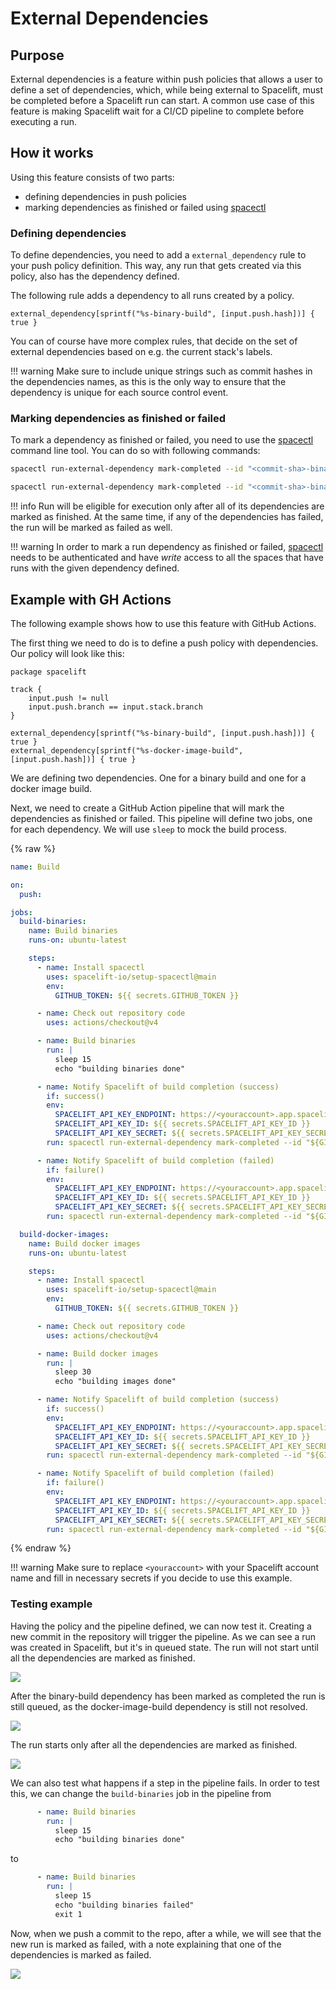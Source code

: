 # External Dependencies

## Purpose

External dependencies is a feature within push policies that allows a user to define a set of dependencies, which, while being external to Spacelift, must be completed before a Spacelift run can start.
A common use case of this feature is making Spacelift wait for a CI/CD pipeline to complete before executing a run.

## How it works

Using this feature consists of two parts:

- defining dependencies in push policies
- marking dependencies as finished or failed using [spacectl](https://github.com/spacelift-io/spacectl)

### Defining dependencies

To define dependencies, you need to add a `external_dependency` rule to your push policy definition.
This way, any run that gets created via this policy, also has the dependency defined.

The following rule adds a dependency to all runs created by a policy.

```rego
external_dependency[sprintf("%s-binary-build", [input.push.hash])] { true }
```

You can of course have more complex rules, that decide on the set of external dependencies based on e.g. the current stack's labels.

!!! warning
    Make sure to include unique strings such as commit hashes in the dependencies names, as this is the only way to ensure that the dependency is unique for each source control event.

### Marking dependencies as finished or failed

To mark a dependency as finished or failed, you need to use the [spacectl](https://github.com/spacelift-io/spacectl) command line tool.
You can do so with following commands:

```bash
spacectl run-external-dependency mark-completed --id "<commit-sha>-binary-build" --status finished

spacectl run-external-dependency mark-completed --id "<commit-sha>-binary-build" --status failed
```

!!! info
    Run will be eligible for execution only after all of its dependencies are marked as finished.
    At the same time, if any of the dependencies has failed, the run will be marked as failed as well.

!!! warning
    In order to mark a run dependency as finished or failed, [spacectl](https://github.com/spacelift-io/spacectl) needs to be authenticated and have _write_ access to all the spaces that have runs with the given dependency defined.

## Example with GH Actions

The following example shows how to use this feature with GitHub Actions.

The first thing we need to do is to define a push policy with dependencies.
Our policy will look like this:

```rego
package spacelift

track {
    input.push != null
    input.push.branch == input.stack.branch
}

external_dependency[sprintf("%s-binary-build", [input.push.hash])] { true }
external_dependency[sprintf("%s-docker-image-build", [input.push.hash])] { true }
```

We are defining two dependencies. One for a binary build and one for a docker image build.

Next, we need to create a GitHub Action pipeline that will mark the dependencies as finished or failed.
This pipeline will define two jobs, one for each dependency. We will use `sleep` to mock the build process.

{% raw %}

```yaml
name: Build

on:
  push:

jobs:
  build-binaries:
    name: Build binaries
    runs-on: ubuntu-latest

    steps:
      - name: Install spacectl
        uses: spacelift-io/setup-spacectl@main
        env:
          GITHUB_TOKEN: ${{ secrets.GITHUB_TOKEN }}

      - name: Check out repository code
        uses: actions/checkout@v4

      - name: Build binaries
        run: |
          sleep 15
          echo "building binaries done"

      - name: Notify Spacelift of build completion (success)
        if: success()
        env:
          SPACELIFT_API_KEY_ENDPOINT: https://<youraccount>.app.spacelift.io
          SPACELIFT_API_KEY_ID: ${{ secrets.SPACELIFT_API_KEY_ID }}
          SPACELIFT_API_KEY_SECRET: ${{ secrets.SPACELIFT_API_KEY_SECRET }}
        run: spacectl run-external-dependency mark-completed --id "${GITHUB_SHA}-binary-build" --status finished

      - name: Notify Spacelift of build completion (failed)
        if: failure()
        env:
          SPACELIFT_API_KEY_ENDPOINT: https://<youraccount>.app.spacelift.io
          SPACELIFT_API_KEY_ID: ${{ secrets.SPACELIFT_API_KEY_ID }}
          SPACELIFT_API_KEY_SECRET: ${{ secrets.SPACELIFT_API_KEY_SECRET }}
        run: spacectl run-external-dependency mark-completed --id "${GITHUB_SHA}-binary-build" --status failed

  build-docker-images:
    name: Build docker images
    runs-on: ubuntu-latest

    steps:
      - name: Install spacectl
        uses: spacelift-io/setup-spacectl@main
        env:
          GITHUB_TOKEN: ${{ secrets.GITHUB_TOKEN }}

      - name: Check out repository code
        uses: actions/checkout@v4

      - name: Build docker images
        run: |
          sleep 30
          echo "building images done"

      - name: Notify Spacelift of build completion (success)
        if: success()
        env:
          SPACELIFT_API_KEY_ENDPOINT: https://<youraccount>.app.spacelift.io
          SPACELIFT_API_KEY_ID: ${{ secrets.SPACELIFT_API_KEY_ID }}
          SPACELIFT_API_KEY_SECRET: ${{ secrets.SPACELIFT_API_KEY_SECRET }}
        run: spacectl run-external-dependency mark-completed --id "${GITHUB_SHA}-docker-image-build" --status finished

      - name: Notify Spacelift of build completion (failed)
        if: failure()
        env:
          SPACELIFT_API_KEY_ENDPOINT: https://<youraccount>.app.spacelift.io
          SPACELIFT_API_KEY_ID: ${{ secrets.SPACELIFT_API_KEY_ID }}
          SPACELIFT_API_KEY_SECRET: ${{ secrets.SPACELIFT_API_KEY_SECRET }}
        run: spacectl run-external-dependency mark-completed --id "${GITHUB_SHA}-docker-image-build" --status failed
```

{% endraw %}

!!! warning
    Make sure to replace `<youraccount>` with your Spacelift account name and fill in necessary secrets if you decide to use this example.

### Testing example

Having the policy and the pipeline defined, we can now test it. Creating a new commit in the repository will trigger the pipeline.
As we can see a run was created in Spacelift, but it's in queued state. The run will not start until all the dependencies are marked as finished.

![](<../../../assets/screenshots/run-external-dependency-queued.png>)

After the binary-build dependency has been marked as completed the run is still queued, as the docker-image-build dependency is still not resolved.

![](<../../../assets/screenshots/run-external-dependency-completed-1.png>)

The run starts only after all the dependencies are marked as finished.

![](<../../../assets/screenshots/run-external-dependency-completed-2.png>)

We can also test what happens if a step in the pipeline fails.
In order to test this, we can change the `build-binaries` job in the pipeline from

```yaml
      - name: Build binaries
        run: |
          sleep 15
          echo "building binaries done"
```

to

```yaml
      - name: Build binaries
        run: |
          sleep 15
          echo "building binaries failed"
          exit 1
```

Now, when we push a commit to the repo, after a while, we will see that the new run is marked as failed, with a note explaining that one of the dependencies is marked as failed.

![](<../../../assets/screenshots/run-external-dependency-failed.png>)
